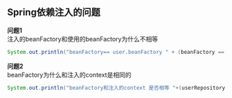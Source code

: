 ## **Spring依赖注入的问题**

**问题1**  
注入的beanFactory和使用的beanFactory为什么不相等
```java 
System.out.println("beanFactory== user.beanFactory " + (beanFactory == userRepository.getBeanFactory()));
```
**问题2**  
beanFactory为什么和注入的context是相同的 
```java
System.out.println("beanFactory和注入的context 是否相等 "+(userRepository.getApplicationContextObjectFactory().getObject() == beanFactory));
```